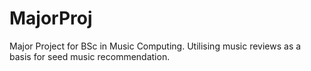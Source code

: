 # MajorProj

Major Project for BSc in Music Computing. Utilising music reviews as a basis for seed music recommendation.
